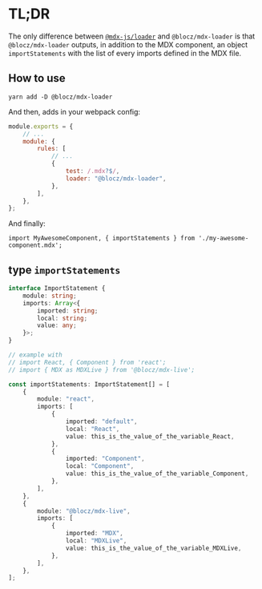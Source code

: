 # TL;DR

The only difference between [`@mdx-js/loader`](https://www.npmjs.com/package/@mdx-js/loader) and `@blocz/mdx-loader` is that `@blocz/mdx-loader` outputs, in addition to the MDX component, an object `importStatements` with the list of every imports defined in the MDX file.

## How to use

`yarn add -D @blocz/mdx-loader`

And then, adds in your webpack config:

```js
module.exports = {
    // ...
    module: {
        rules: [
            // ...
            {
                test: /.mdx?$/,
                loader: "@blocz/mdx-loader",
            },
        ],
    },
};
```

And finally:

`import MyAwesomeComponent, { importStatements } from './my-awesome-component.mdx';`

## type `importStatements`

```typescript
interface ImportStatement {
    module: string;
    imports: Array<{
        imported: string;
        local: string;
        value: any;
    }>;
}

// example with
// import React, { Component } from 'react';
// import { MDX as MDXLive } from '@blocz/mdx-live';

const importStatements: ImportStatement[] = [
    {
        module: "react",
        imports: [
            {
                imported: "default",
                local: "React",
                value: this_is_the_value_of_the_variable_React,
            },
            {
                imported: "Component",
                local: "Component",
                value: this_is_the_value_of_the_variable_Component,
            },
        ],
    },
    {
        module: "@blocz/mdx-live",
        imports: [
            {
                imported: "MDX",
                local: "MDXLive",
                value: this_is_the_value_of_the_variable_MDXLive,
            },
        ],
    },
];
```
